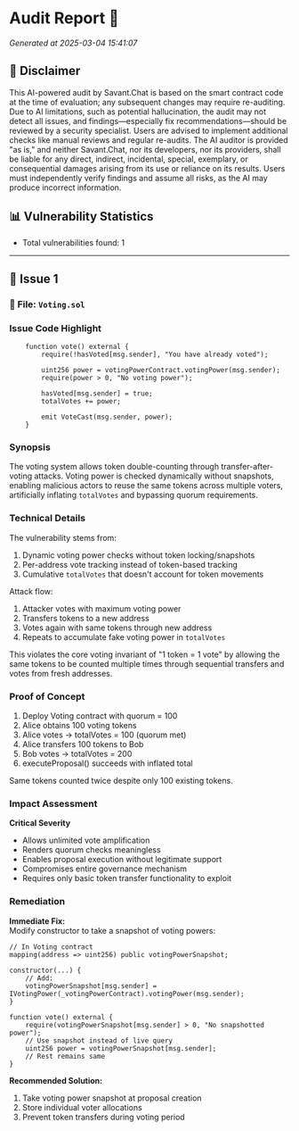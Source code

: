 # Audit Report 🎯

*Generated at 2025-03-04 15:41:07*

## 📝 Disclaimer


This AI-powered audit by Savant.Chat is based on the smart contract code at the time of evaluation; 
any subsequent changes may require re-auditing. Due to AI limitations, such as potential hallucination, 
the audit may not detect all issues, and findings—especially fix recommendations—should be reviewed by 
a security specialist. Users are advised to implement additional checks like manual reviews and regular 
re-audits. The AI auditor is provided "as is," and neither Savant.Chat, nor its developers, nor its 
providers, shall be liable for any direct, indirect, incidental, special, exemplary, or consequential 
damages arising from its use or reliance on its results. Users must independently verify findings and 
assume all risks, as the AI may produce incorrect information.

## 📊 Vulnerability Statistics

- Total vulnerabilities found: 1

---

## 🚨 Issue 1

### 📄 File: `Voting.sol`

### Issue Code Highlight

```solidity
    function vote() external {
        require(!hasVoted[msg.sender], "You have already voted");

        uint256 power = votingPowerContract.votingPower(msg.sender);
        require(power > 0, "No voting power");

        hasVoted[msg.sender] = true;
        totalVotes += power;

        emit VoteCast(msg.sender, power);
    }
```

### Synopsis

The voting system allows token double-counting through transfer-after-voting attacks. Voting power is checked dynamically without snapshots, enabling malicious actors to reuse the same tokens across multiple voters, artificially inflating `totalVotes` and bypassing quorum requirements.

### Technical Details

The vulnerability stems from:
1. Dynamic voting power checks without token locking/snapshots
2. Per-address vote tracking instead of token-based tracking
3. Cumulative `totalVotes` that doesn't account for token movements

Attack flow:
1. Attacker votes with maximum voting power
2. Transfers tokens to a new address
3. Votes again with same tokens through new address
4. Repeats to accumulate fake voting power in `totalVotes`

This violates the core voting invariant of "1 token = 1 vote" by allowing the same tokens to be counted multiple times through sequential transfers and votes from fresh addresses.

### Proof of Concept

1. Deploy Voting contract with quorum = 100
2. Alice obtains 100 voting tokens
3. Alice votes → totalVotes = 100 (quorum met)
4. Alice transfers 100 tokens to Bob
5. Bob votes → totalVotes = 200
6. executeProposal() succeeds with inflated total

Same tokens counted twice despite only 100 existing tokens.

### Impact Assessment

**Critical Severity**
- Allows unlimited vote amplification
- Renders quorum checks meaningless
- Enables proposal execution without legitimate support
- Compromises entire governance mechanism
- Requires only basic token transfer functionality to exploit

### Remediation

**Immediate Fix:**  
Modify constructor to take a snapshot of voting powers:

```solidity
// In Voting contract
mapping(address => uint256) public votingPowerSnapshot;

constructor(...) {
    // Add:
    votingPowerSnapshot[msg.sender] = IVotingPower(_votingPowerContract).votingPower(msg.sender);
}

function vote() external {
    require(votingPowerSnapshot[msg.sender] > 0, "No snapshotted power");
    // Use snapshot instead of live query
    uint256 power = votingPowerSnapshot[msg.sender];
    // Rest remains same
}
```

**Recommended Solution:**  
1. Take voting power snapshot at proposal creation
2. Store individual voter allocations
3. Prevent token transfers during voting period

